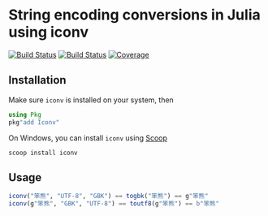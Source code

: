 # String encoding conversions in Julia using iconv

[![Build Status](https://travis-ci.com/AStupidBear/Iconv.jl.svg?branch=master)](https://travis-ci.com/AStupidBear/Iconv.jl)
[![Build Status](https://ci.appveyor.com/api/projects/status/github/AStupidBear/Iconv.jl?svg=true)](https://ci.appveyor.com/project/AStupidBear/Iconv-jl)
[![Coverage](https://codecov.io/gh/AStupidBear/Iconv.jl/branch/master/graph/badge.svg)](https://codecov.io/gh/AStupidBear/Iconv.jl)

## Installation

Make sure `iconv` is installed on your system, then

```julia
using Pkg
pkg"add Iconv"
```

On Windows, you can install `iconv` using [Scoop](https://scoop.sh/) 

```
scoop install iconv
```

## Usage

```julia
iconv("笨熊", "UTF-8", "GBK") == togbk("笨熊") == g"笨熊"
iconv(g"笨熊", "GBK", "UTF-8") == toutf8(g"笨熊") == b"笨熊"
```
